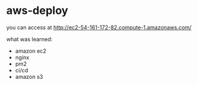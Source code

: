 # aws-deploy

you can access at http://ec2-54-161-172-82.compute-1.amazonaws.com/

what was learned:
  - amazon ec2
  - nginx
  - pm2
  - ci/cd
  - amazon s3

